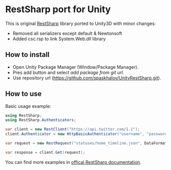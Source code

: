 # RestSharp port for Unity
This is original [RestSharp](https://github.com/restsharp/RestSharp) library ported to Unity3D with minor changes:
- Removed all serializers except default & Newtonsoft
- Added csc.rsp to link System.Web.dll library

## How to install
- Open Unity Package Manager (Window/Package Manager).
- Pres add button and select *add package from git url*.
- Use repository url (https://github.com/spaskhalov/UnityRestSharp.git). 

## How to use
Basic usage example:
```C#
using RestSharp;
using RestSharp.Authenticators;

var client = new RestClient("https://api.twitter.com/1.1");
client.Authenticator = new HttpBasicAuthenticator("username", "password");

var request = new RestRequest("statuses/home_timeline.json", DataFormat.Json);

var response = client.Get(request);
```

You can find more examples in [offical RestSharp documentation](https://restsharp.dev/usage/).